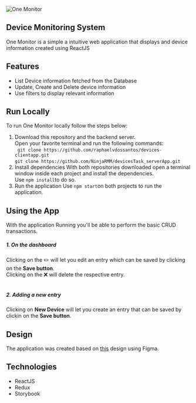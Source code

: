 ![One Monitor](https://github.com/raphaelvdossantos/OneMonitoring/blob/main/src/assets/Logo.png)

## Device Monitoring System

One Monitor is a simple a intuitive web application that displays and device information created using ReactJS

## Features

- List Device information fetched from the Database
- Update, Create and Delete device information
- Use filters to display relevant information

## Run Locally

To run One Monitor locally follow the steps below:

1. Download this repository and the backend server.<br>
   Open your favorite terminal and run the following commands:<br>
   ` git clone https://github.com/raphaelvdossantos/devices-clientapp.git` <br>
   `git clone https://github.com/NinjaRMM/devicesTask_serverApp.git`
2. Install dependencies
   With both repositories downloaded open a terminal window inside each project and install the dependencies.<br>
   Use `npm install`to do so.
3. Run the application
   Use `npm start`on both projects to run the application.

## Using the App

With the application Running you'll be able to perform the basic CRUD transactions.<br>

##### 1. On the dashboard

Clicking on the :pencil2: will let you edit an entry which can be saved by clicking on the **Save button**.<br>
Clicking on the :x: will delete the respective entry.<br>
<br>

##### 2. Adding a new entry

Clicking on **New Device** will let you create an entry that can be saved by clickin on the **Save button**.<br>

## Design

The application was created based on [this](https://www.figma.com/file/IBwOzXC70vn9FMkJZiETRr/Untitled?node-id=0%3A1) design using Figma.

## Technologies
- ReactJS
- Redux
- Storybook
